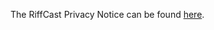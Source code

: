 The RiffCast Privacy Notice can be found [here](https://timdubbins.github.io/privacy-policy/riffcast).

